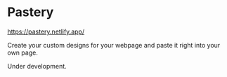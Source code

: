 # Pastery

https://pastery.netlify.app/

Create your custom designs for your webpage and paste it right into your own page.

Under development.

